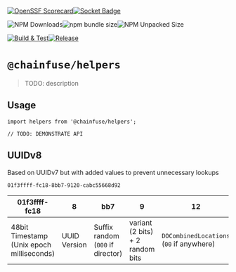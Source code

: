 [![OpenSSF Scorecard](https://api.securityscorecards.dev/projects/github.com/ChainFuse/packages/badge)](https://securityscorecards.dev/viewer/?uri=github.com/ChainFuse/packages)[![Socket Badge](https://socket.dev/api/badge/npm/package/@chainfuse/helpers)](https://socket.dev/npm/package/@chainfuse/helpers)

![NPM Downloads](https://img.shields.io/npm/dw/@chainfuse/helpers)![npm bundle size](https://img.shields.io/bundlephobia/min/@chainfuse/helpers)![NPM Unpacked Size](https://img.shields.io/npm/unpacked-size/@chainfuse/helpers)

[![Build & Test](https://github.com/ChainFuse/packages/actions/workflows/test.yml/badge.svg)](https://github.com/ChainFuse/packages/actions/workflows/test.yml)[![Release](https://github.com/ChainFuse/packages/actions/workflows/changeset-release.yml/badge.svg)](https://github.com/ChainFuse/packages/actions/workflows/changeset-release.yml)

# `@chainfuse/helpers`

> TODO: description

## Usage

```
import helpers from '@chainfuse/helpers';

// TODO: DEMONSTRATE API
```

## UUIDv8

Based on UUIDv7 but with added values to prevent unnecessary lookups

`01f3ffff-fc18-8bb7-9120-cabc55668d92`

| 01f3ffff-fc18                             | 8            | bb7                               | 9                                | 12                                       | 0           | cabc55668d92   |
| ----------------------------------------- | ------------ | --------------------------------- | -------------------------------- | ---------------------------------------- | ----------- | -------------- |
| 48bit Timestamp (Unix epoch milliseconds) | UUID Version | Suffix random (`000` if director) | variant (2 bits) + 2 random bits | `DOCombinedLocations` (`00` if anywhere) | `ShardType` | 48 random bits |
